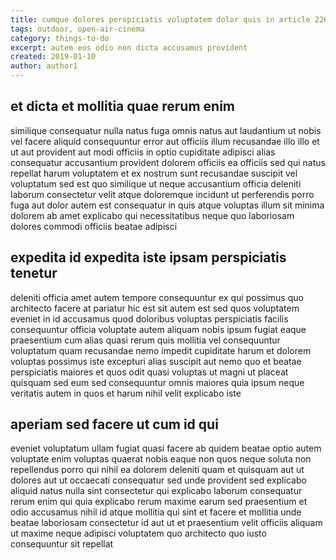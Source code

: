 ```yaml
---
title: cumque dolores perspiciatis voluptatem dolor quis in article 2266
tags: outdoor, open-air-cinema
category: things-to-do
excerpt: autem eos odio non dicta accusamus provident
created: 2019-01-10
author: author1
---
```


## et dicta et mollitia quae rerum enim

similique consequatur nulla natus fuga omnis natus aut laudantium ut nobis vel facere aliquid consequuntur error aut officiis illum recusandae illo illo et ut aut provident aut modi officiis in optio cupiditate adipisci alias consequatur accusantium provident dolorem officiis ea officiis sed qui natus repellat harum voluptatem et ex nostrum sunt recusandae suscipit vel voluptatum sed est quo similique ut neque accusantium officia deleniti laborum consectetur velit atque doloremque incidunt ut perferendis porro fuga aut dolor autem est consequatur in quis atque voluptas illum sit minima dolorem ab amet explicabo qui necessitatibus neque quo laboriosam dolores commodi officiis beatae adipisci

## expedita id expedita iste ipsam perspiciatis tenetur

deleniti officia amet autem tempore consequuntur ex qui possimus quo architecto facere at pariatur hic est sit autem est sed quos voluptatem eveniet in id accusamus quod doloribus voluptas perspiciatis facilis consequuntur officia voluptate autem aliquam nobis ipsum fugiat eaque praesentium cum alias quasi rerum quis mollitia vel consequuntur voluptatum quam recusandae nemo impedit cupiditate harum et dolorem voluptas possimus iste excepturi alias suscipit aut nemo quo et beatae perspiciatis maiores et quos odit quasi voluptas ut magni ut placeat quisquam sed eum sed consequuntur omnis maiores quia ipsum neque veritatis autem in quos et harum nihil velit explicabo iste

## aperiam sed facere ut cum id qui

eveniet voluptatum ullam fugiat quasi facere ab quidem beatae optio autem voluptate enim voluptas quaerat nobis eaque non quos neque soluta non repellendus porro qui nihil ea dolorem deleniti quam et quisquam aut ut dolores aut ut occaecati consequatur sed unde provident sed explicabo aliquid natus nulla sint consectetur qui explicabo laborum consequatur rerum enim qui quia explicabo rerum maxime earum sed praesentium et odio accusamus nihil id atque mollitia qui sint et facere et mollitia unde beatae laboriosam consectetur id aut ut et praesentium velit officiis aliquam ut maxime neque adipisci voluptatem quo architecto quo iusto consequuntur sit repellat
